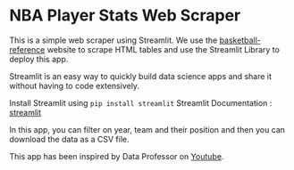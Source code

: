 # NBA Player Stats Web Scraper

This is a simple web scraper using Streamlit. We use the [basketball-reference](https://www.basketball-reference.com/) website to scrape HTML tables and use the Streamlit Library to deploy this app.

Streamlit is an easy way to quickly build data science apps and share it without having to code extensively.

Install Streamlit using ```pip install streamlit``` 
Streamlit Documentation : [streamlit](https://docs.streamlit.io/en/stable/)

In this app, you can filter on year, team and their position and then you can download the data as a CSV file. 

This app has been inspired by Data Professor on [Youtube](https://www.youtube.com/channel/UCV8e2g4IWQqK71bbzGDEI4Q). 
